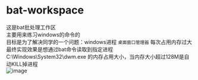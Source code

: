 # bat-workspace
这是bat批处理工作区</br>
主要用来练习windows的命令的</br>
目标是为了解决同学的一个问题：windows进程 `桌面窗口管理器` 每次占用内存过大</br>
最终实现效果是想通过bat命令读取到指定进程 C:\Windows\System32\dwm.exe 的内存占用大小，当内存大小超过128M是自动KILL掉进程</br>
![image](https://user-images.githubusercontent.com/62012019/199640844-9cd3b173-c967-44c7-b406-06b3c14e2763.png)</br>

